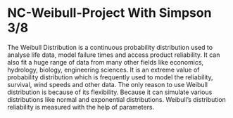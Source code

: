 # NC-Weibull-Project With Simpson 3/8
The Weibull Distribution is a continuous probability distribution used to analyse life data, model failure times and access product reliability. It can also fit a huge range of data from many other fields like economics, hydrology, biology, engineering sciences. It is an extreme value of probability distribution which is frequently used to model the reliability, survival, wind speeds and other data. The only reason to use Weibull distribution is because of its flexibility. Because it can simulate various distributions like normal and exponential distributions. Weibull’s distribution reliability is measured with the help of parameters.
